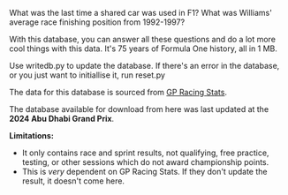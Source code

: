 What was the last time a shared car was used in F1? What was Williams' average race finishing position from 1992-1997? 

With this database, you can answer all these questions and do a lot more cool things with this data. It's 75 years of Formula One history, all in 1 MB.

Use writedb.py to update the database.
If there's an error in the database, or you just want to initiallise it, run reset.py

The data for this database is sourced from [GP Racing Stats](https://gpracingstats.com/).

The database available for download from here was last updated at the **2024 Abu Dhabi Grand Prix**.

**Limitations:** 
- It only contains race and sprint results, not qualifying, free practice, testing, or other sessions which do not award championship points.
- This is *very* dependent on GP Racing Stats. If they don't update the result, it doesn't come here.
  
 
